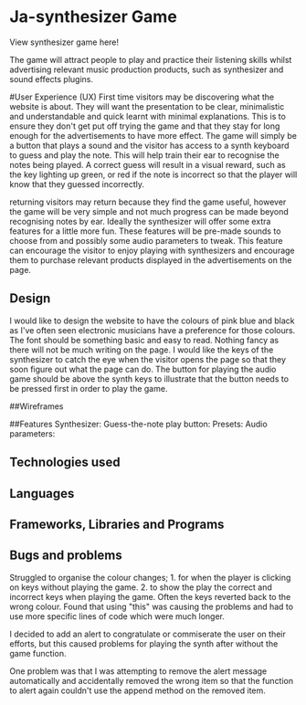 # Ja-synthesizer Game
View synthesizer game here!

The game will attract people to play and practice their listening skills whilst advertising relevant music production products, such as synthesizer and sound effects plugins.

#User Experience (UX)
First time visitors may be discovering what the website is about. They will want the presentation to be clear, minimalistic and understandable and quick learnt with minimal explanations. This is to ensure they don't get put off trying the game and that they stay for long enough for the advertisements to have more effect. The game will simply be a button that plays a sound and the visitor has access to a synth keyboard to guess and play the note. This will help train their ear to recognise the notes being played. A correct guess will result in a visual reward, such as the key lighting up green, or red if the note is incorrect so that the player will know that they guessed incorrectly.

returning visitors may return because they find the game useful, however the game will be very simple and not much progress can be made beyond recognising notes by ear. Ideally the synthesizer will offer some extra features for a little more fun. These features will be pre-made sounds to choose from and possibly some audio parameters to tweak. This feature can encourage the visitor to enjoy playing with synthesizers and encourage them to purchase relevant products displayed in the advertisements on the page.

## Design
I would like to design the website to have the colours of pink blue and black as I've often seen electronic musicians have a preference for those colours.
The font should be something basic and easy to read. Nothing fancy as there will not be much writing on the page.
I would like the keys of the synthesizer to catch the eye when the visitor opens the page so that they soon figure out what the page can do. The button for playing the audio game should be above the synth keys to illustrate that the button needs to be pressed first in order to play the game.

##Wireframes

##Features
Synthesizer:
Guess-the-note play button:
Presets:
Audio parameters:

## Technologies used
## Languages
## Frameworks, Libraries and Programs
## Bugs and problems
Struggled to organise the colour changes; 1. for when the player is clicking on keys without playing the game. 2. to show the play the correct and incorrect keys when playing the game. Often the keys reverted back to the wrong colour. Found that using "this" was causing the problems and had to use more specific lines of code which were much longer.

I decided to add an alert to congratulate or commiserate the user on their efforts, but this caused problems for playing the synth after without the game function.

One problem was that I was attempting to remove the alert message automatically and accidentally removed the wrong item so that the function to alert again couldn't use the append method on the removed item.  
